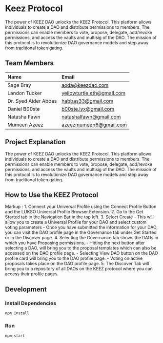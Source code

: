 # Keez Protocol

The power of KEEZ DAO unlocks the KEEZ Protocol. This platform allows individuals to create a DAO and distribute permissions to members. The permissions can enable members to vote, propose, delegate, add/revoke permissions, and access the vaults and multisig of the DAO. The mission of this protocol is to revolutionize DAO governance models and step away from traditional token gating.

## Team Members 

| Name           | Email   |
| :------------- | :------ |
| Sage Bray      | aoda@keezdao.com |  
| Landon Tucker  | yellowturtle.eth@gmail.com |
| Dr. Syed Aider Abbas | habbas33@gmail.com |
| Daniel B00ste  | b00ste.lyx@gmail.com |
| Natasha Fawn   | natashalfawn@gmail.com |
| Mumeen Azeez   | azeezmumeen6@gmail.com |   

## Project Explanation

The power of KEEZ DAO unlocks the KEEZ Protocol. This platform allows individuals to create a DAO and distribute permissions to members. The permissions can enable members to vote, propose, delegate, add/revoke permissions, and access the vaults and multisig of the DAO. The mission of this protocol is to revolutionize DAO governance models and step away from traditional token gating.

## How to Use the KEEZ Protocol

 Markup : 1. Connect your Universal Profile using the Connect Profile Button and the LUKSO Universal Profile Browser Extension.
          2. Go to the Get Started tab in the Navigation Bar in the top left.
          3. Select Create 
                - This will allow you to create a Universal Profile for your DAO and select custom voting parameters
                - Once you have submitted the information for your DAO, you can visit the DAO profile page in the Governance tab under Get Started or in the Discover page.
          4. Selecting the Governance tab shows the DAOs in which you have Proposing permissions.
                - Hitting the next button after selecting a DAO, will bring you to the proposal templates which can also be accessed on the DAO profile page.
                - Selecting View DAO button on the DAO profile card will bring you to the DAO profile page.
                - Voting on active proposals takes place on the DAO profile page.
          5. The Discover Tab will bring you to a repository of all DAOs on the KEEZ protocol where you can access their profile pages. 

                
         


## Development

### Install Dependencies

```bash
npm install
```

### Run

```bash
npm start
```